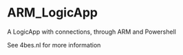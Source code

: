 # ARM_LogicApp
A LogicApp with connections, through ARM and Powershell

See 4bes.nl for more information 
